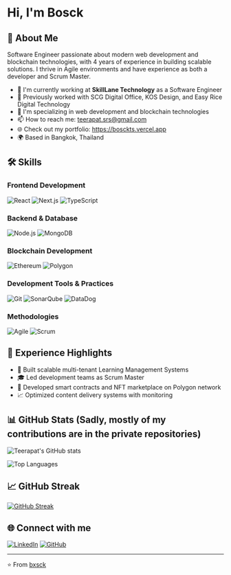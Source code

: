 # Hi, I'm Bosck

## 🚀 About Me
Software Engineer passionate about modern web development and blockchain technologies, with 4 years of experience in building scalable solutions. I thrive in Agile environments and have experience as both a developer and Scrum Master.

- 🔭 I'm currently working at **SkillLane Technology** as a Software Engineer
- 💼 Previously worked with SCG Digital Office, KOS Design, and Easy Rice Digital Technology
- 🌱 I'm specializing in web development and blockchain technologies
- 📫 How to reach me: teerapat.srs@gmail.com
- 🌐 Check out my portfolio: https://bosckts.vercel.app
- 🌍 Based in Bangkok, Thailand

## 🛠️ Skills

### Frontend Development
![React](https://img.shields.io/badge/-React-61DAFB?style=flat-square&logo=React&logoColor=black)
![Next.js](https://img.shields.io/badge/-Next.js-000000?style=flat-square&logo=Next.js&logoColor=white)
![TypeScript](https://img.shields.io/badge/-TypeScript-3178C6?style=flat-square&logo=TypeScript&logoColor=white)

### Backend & Database
![Node.js](https://img.shields.io/badge/-Node.js-339933?style=flat-square&logo=Node.js&logoColor=white)
![MongoDB](https://img.shields.io/badge/-MongoDB-47A248?style=flat-square&logo=MongoDB&logoColor=white)

### Blockchain Development
![Ethereum](https://img.shields.io/badge/-Ethereum-3C3C3D?style=flat-square&logo=Ethereum&logoColor=white)
![Polygon](https://img.shields.io/badge/-Polygon-8247E5?style=flat-square&logo=Polygon&logoColor=white)

### Development Tools & Practices
![Git](https://img.shields.io/badge/-Git-F05032?style=flat-square&logo=Git&logoColor=white)
![SonarQube](https://img.shields.io/badge/-SonarQube-4E9BCD?style=flat-square&logo=SonarQube&logoColor=white)
![DataDog](https://img.shields.io/badge/-DataDog-632CA6?style=flat-square&logo=DataDog&logoColor=white)

### Methodologies
![Agile](https://img.shields.io/badge/-Agile-009FDA?style=flat-square&logo=Agile&logoColor=white)
![Scrum](https://img.shields.io/badge/-Scrum-009FDA?style=flat-square&logo=Scrum&logoColor=white)

## 💼 Experience Highlights

- 🚀 Built scalable multi-tenant Learning Management Systems
- 🎓 Led development teams as Scrum Master
- 🔗 Developed smart contracts and NFT marketplace on Polygon network
- 📈 Optimized content delivery systems with monitoring

## 📊 GitHub Stats (Sadly, mostly of my contributions are in the private repositories)

![Teerapat's GitHub stats](https://github-readme-stats.vercel.app/api?username=bxsck&show_icons=true&theme=radical)

![Top Languages](https://github-readme-stats.vercel.app/api/top-langs/?username=bxsck&layout=compact&theme=radical)

## 📈 GitHub Streak
[![GitHub Streak](https://github-readme-streak-stats.herokuapp.com?user=bxsck&theme=radical)](https://git.io/streak-stats)

## 🌐 Connect with me
[![LinkedIn](https://img.shields.io/badge/LinkedIn-%230077B5.svg?logo=linkedin&logoColor=white)](https://linkedin.com/in/teerapat-srs)
[![GitHub](https://img.shields.io/badge/GitHub-%23121011.svg?logo=github&logoColor=white)](https://github.com/bxsck)

---
⭐️ From [bxsck](https://github.com/bxsck)
